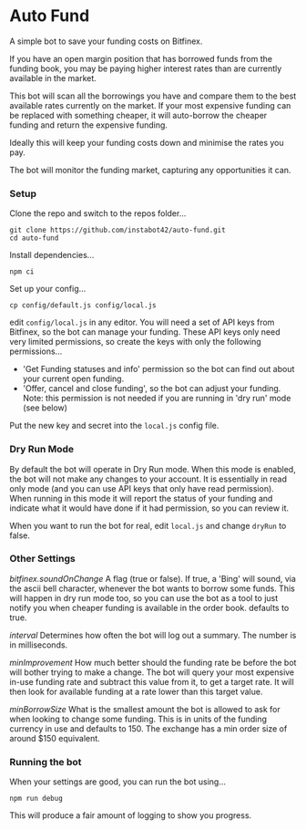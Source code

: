# Auto Fund

A simple bot to save your funding costs on Bitfinex.

If you have an open margin position that has borrowed funds from the funding book, you may be paying higher interest rates than are currently available in the market.

This bot will scan all the borrowings you have and compare them to the best available rates currently on the market. If your most expensive funding can be replaced with something cheaper, it will auto-borrow the cheaper funding and return the expensive funding.

Ideally this will keep your funding costs down and minimise the rates you pay.

The bot will monitor the funding market, capturing any opportunities it can.

### Setup

Clone the repo and switch to the repos folder...

```
git clone https://github.com/instabot42/auto-fund.git
cd auto-fund
```

Install dependencies...

```
npm ci
```

Set up your config...

```
cp config/default.js config/local.js
```

edit `config/local.js` in any editor. You will need a set of API keys from Bitfinex, so the bot can manage your funding. These API keys only need very limited permissions, so create the keys with only the following permissions...

* 'Get Funding statuses and info' permission so the bot can find out about your current open funding.
* 'Offer, cancel and close funding', so the bot can adjust your funding. Note: this permission is not needed if you are running in 'dry run' mode (see below)

Put the new key and secret into the `local.js` config file.

### Dry Run Mode

By default the bot will operate in Dry Run mode. When this mode is enabled, the bot will not make any changes to your account. It is essentially in read only mode (and you can use API keys that only have read permission). When running in this mode it will report the status of your funding and indicate what it would have done if it had permission, so you can review it.

When you want to run the bot for real, edit `local.js` and change `dryRun` to false.

### Other Settings

*bitfinex.soundOnChange* A flag (true or false). If true, a 'Bing' will sound, via the ascii bell character, whenever the bot wants to borrow some funds. This
will happen in dry run mode too, so you can use the bot as a tool to just notify you when cheaper funding is available in the order book. defaults to true.

*interval* Determines how often the bot will log out a summary. The number is in milliseconds.

*minImprovement* How much better should the funding rate be before the bot will bother trying to make a change. The bot will query your most expensive in-use funding rate and subtract this value from it, to get a target rate. It will then look for available funding at a rate lower than this target value.

*minBorrowSize* What is the smallest amount the bot is allowed to ask for when looking to change some funding. This is in units of the funding currency in use and defaults to 150. The exchange has a min order size of around $150 equivalent.

### Running the bot

When your settings are good, you can run the bot using...

```
npm run debug
```

This will produce a fair amount of logging to show you progress.

